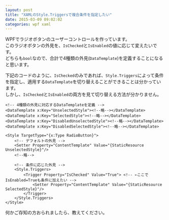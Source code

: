 ```yaml
---
layout: post
title: "XAMLのStyle.Triggersで複合条件を指定したい"
date: 2015-03-09 09:02:02
categories: wpf xaml
---
```

<p>WPFでラジオボタンのユーザーコントロールを作っています。<br>
このラジオボタンの外見を、<code>IsChecked</code>と<code>IsEnabled</code>の値に応じて変えたいです。<br>
どちらも<code>bool</code>なので、合計で4種類の外見(<code>DataTemplate</code>)を定義することになると思います。</p>

<p>下記のコードのように、<code>IsChecked</code>のみであれば、<code>Style.Triggers</code>によって条件を指定し、適用する<code>DataTemplate</code>を切り替えることができることは分かっています。<br>
しかし、<code>IsChecked</code>と<code>IsEnabled</code>の両方を見て切り替える方法が分かりません。</p>

<pre><code>&lt;!-- 4種類の外見に対応するDataTemplateを定義 --&gt;
&lt;DataTemplate x:Key="UnselectedStyle"&gt;&lt;!--略--&gt;&lt;/DataTemplate&gt;
&lt;DataTemplate x:Key="SelectedStyle"&gt;&lt;!--略--&gt;&lt;/DataTemplate&gt;
&lt;DataTemplate x:Key="DisabledUnselectedStyle"&gt;&lt;!--略--&gt;&lt;/DataTemplate&gt;
&lt;DataTemplate x:Key="DisabledSelectedStyle"&gt;&lt;!--略--&gt;&lt;/DataTemplate&gt;

&lt;Style TargetType="{x:Type RadioButton}"&gt;
    &lt;!-- デフォルトの外見 --&gt;
    &lt;Setter Property="ContentTemplate" Value="{StaticResource UnselectedStyle}"/&gt;
    &lt;!--略--&gt;

    &lt;!-- 条件に応じた外見 --&gt;
    &lt;Style.Triggers&gt;
        &lt;Trigger Property="IsChecked" Value="True"&gt; &lt;!-- ←ここでIsEnabled=Trueも条件に加えたい --&gt;
            &lt;Setter Property="ContentTemplate" Value="{StaticResource SelectedStyle}"/&gt;
        &lt;/Trigger&gt;
    &lt;/Style.Triggers&gt;
&lt;/Style&gt;
</code></pre>

<p>何かご存知の方おられましたら、教えてください。</p>
